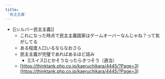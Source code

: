 ```yaml
---
title:
 '民主主義'
---
```


- [[シルバー民主主義]]
    - これになった時点で民主主義国家はゲームオーバーなんじゃね？って気がしてる
    - ある程度人口いるならなおさら
    - 民主主義が完璧であればあるほど詰み
        - [[スイス]]とかそうなったらきつそう（適当）
    - [https://thinktank.php.co.jp/kaeruchikara/4445/?Page=3](https://thinktank.php.co.jp/kaeruchikara/4445/?Page=3)